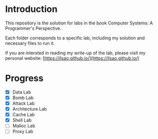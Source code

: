 # Introduction

This repository is the solution for labs in the book Computer Systems: A Programmer's Perspective. 

Each folder corresponds to a specific lab, including my solution and necessary files to run it.

If you are intersted in reading my write-up of the lab, please visit my personal website: [https://ilsao.github.io/](https://ilsao.github.io/)

#  Progress

- [x] Data Lab
- [x] Bomb Lab
- [x] Attack Lab
- [x] Architecture Lab
- [x] Cache Lab
- [x] Shell Lab
- [ ] Malloc Lab
- [ ] Proxy Lab
